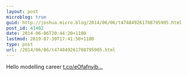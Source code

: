 ```yaml
---
layout: post
microblog: true
guid: http://joshua.micro.blog/2014/06/06/t474849261708795905.html
post_id: 41402
date: 2014-06-06T20:44:20+1100
lastmod: 2019-07-30T17:41:50+1100
type: post
url: /2014/06/06/t474849261708795905.html
---
```

Hello modelling career [t.co/eOfafnyib...](http://t.co/eOfafnyib1)
